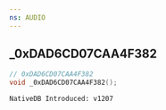 ```yaml
---
ns: AUDIO
---
```

## _0xDAD6CD07CAA4F382

```c
// 0xDAD6CD07CAA4F382
void _0xDAD6CD07CAA4F382();
```

```
NativeDB Introduced: v1207
```

